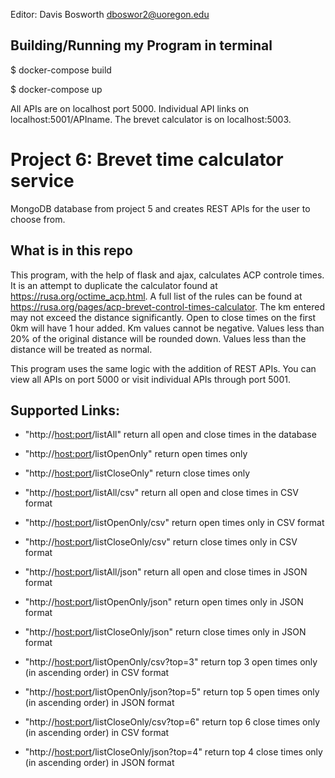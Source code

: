 Editor: Davis Bosworth dboswor2@uoregon.edu

## Building/Running my Program in terminal
$ docker-compose build

$ docker-compose up

All APIs are on localhost port 5000. Individual API links on localhost:5001/APIname. The brevet calculator is on localhost:5003.

# Project 6: Brevet time calculator service
MongoDB database from project 5 and creates REST APIs for the user to choose from.

## What is in this repo

This program, with the help of flask and ajax, calculates ACP controle times. It is an attempt to duplicate the calculator found at https://rusa.org/octime_acp.html. A full list of the rules can be found at https://rusa.org/pages/acp-brevet-control-times-calculator. The km entered may not exceed the distance significantly. Open to close times on the first 0km will have 1 hour added. Km values cannot be negative. Values less than 20% of the original distance will be rounded down. Values less than the distance will be treated as normal.

This program uses the same logic with the addition of REST APIs. You can view all APIs on port 5000 or visit individual APIs through port 5001.

## Supported Links:
* "http://<host:port>/listAll" return all open and close times in the database
* "http://<host:port>/listOpenOnly" return open times only
* "http://<host:port>/listCloseOnly" return close times only

* "http://<host:port>/listAll/csv" return all open and close times in CSV format
* "http://<host:port>/listOpenOnly/csv" return open times only in CSV format
* "http://<host:port>/listCloseOnly/csv" return close times only in CSV format

* "http://<host:port>/listAll/json" return all open and close times in JSON format
* "http://<host:port>/listOpenOnly/json" return open times only in JSON format
* "http://<host:port>/listCloseOnly/json" return close times only in JSON format

* "http://<host:port>/listOpenOnly/csv?top=3" return top 3 open times only (in ascending order) in CSV format 
* "http://<host:port>/listOpenOnly/json?top=5" return top 5 open times only (in ascending order) in JSON format
* "http://<host:port>/listCloseOnly/csv?top=6" return top 6 close times only (in ascending order) in CSV format
* "http://<host:port>/listCloseOnly/json?top=4" return top 4 close times only (in ascending order) in JSON format
